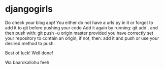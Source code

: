 # djangogirls


Do check your blog app!
You either do not have a urls.py in it or forgot to add it to git before pushing your code
Add it again by running: git add .
and then push with: git push -u origin master
provided you have correctly set your repository to contain an origin,
if not, then: add it and push or use your desired method to push.

Best of luck!
Well done!

Wa baarokallohu feeh
